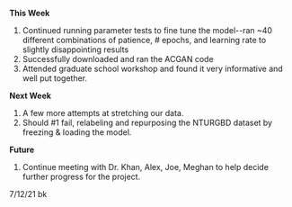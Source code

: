 **This Week**

1. Continued running parameter tests to fine tune the model--ran ~40 different combinations of patience, # epochs, and learning rate to slightly disappointing results
2. Successfully downloaded and ran the ACGAN code
3. Attended graduate school workshop and found it very informative and well put together.

**Next Week**

1. A few more attempts at stretching our data.
2. Should #1 fail, relabeling and repurposing the NTURGBD dataset by freezing & loading the model.

**Future**
1. Continue meeting with Dr. Khan, Alex, Joe, Meghan to help decide further progress for the project.

7/12/21 bk
